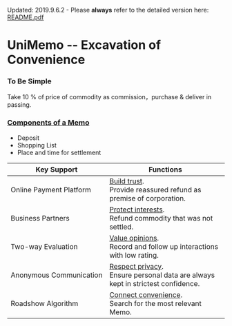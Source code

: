 Updated: 2019.9.6.2&nbsp;-&nbsp;Please <b>always</b> refer to the detailed version here: [README.pdf](https://github.com/xemexpress/UniMemo/blob/master/exported/README/README.pdf)

# UniMemo -- Excavation of Convenience

### To Be Simple

Take 10 % of price of commodity as commission，purchase & deliver in passing.

### <u>Components of a Memo</u>

- Deposit
- Shopping List
- Place and time for settlement

| Key Support                       | Functions                                                    |
| --------------------------------- | ------------------------------------------------------------ |
| Online&nbsp;Payment&nbsp;Platform | <u>Build trust</u>.<div>Provide reassured refund as premise of corporation.</div> |
| Business&nbsp;Partners            | <u>Protect interests</u>.<div>Refund commodity that was not settled.</div> |
| Two-way&nbsp;Evaluation           | <u>Value opinions</u>.<div>Record and follow up interactions with low rating.</div> |
| Anonymous&nbsp;Communication      | <u>Respect privacy</u>.<div>Ensure personal data are always kept in&nbsp;strictest&nbsp;confidence.</div> |
| Roadshow&nbsp;Algorithm           | <u>Connect convenience</u>.<div>Search for the most relevant Memo.</div> |
